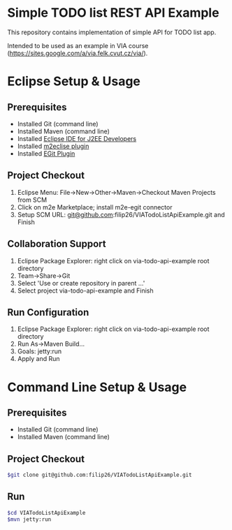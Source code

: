 Simple TODO list REST API Example
=================================

This repository contains implementation of simple API for TODO list app.

Intended to be used as an example in VIA course (https://sites.google.com/a/via.felk.cvut.cz/via/).

# Eclipse Setup & Usage

## Prerequisites
* Installed Git (command line)
* Installed Maven (command line)
* Installed [Eclipse IDE for J2EE Developers](http://www.eclipse.org/downloads/)
* Installed [m2eclise plugin](http://eclipse.org/m2e/)
* Installed [EGit Plugin](http://www.eclipse.org/egit/)

## Project Checkout

1. Eclipse Menu: File->New->Other->Maven->Checkout Maven Projects from SCM
2.   Click on m2e Marketplace; install m2e-egit connector
3.   Setup SCM URL: git@github.com:filip26/VIATodoListApiExample.git and Finish

## Collaboration Support
1. Eclipse Package Explorer: right click on via-todo-api-example root directory
2.   Team->Share->Git
3.   Select 'Use or create repository in parent ...'
4.   Select project via-todo-api-example and Finish
   
## Run Configuration
1. Eclipse Package Explorer: right click on via-todo-api-example root directory
2.   Run As->Maven Build...
3.   Goals: jetty:run
4.   Apply and Run

# Command Line Setup & Usage

## Prerequisites
* Installed Git (command line)
* Installed Maven (command line)

## Project Checkout

```bash
$git clone git@github.com:filip26/VIATodoListApiExample.git
```

## Run
```bash
$cd VIATodoListApiExample
$mvn jetty:run
```
